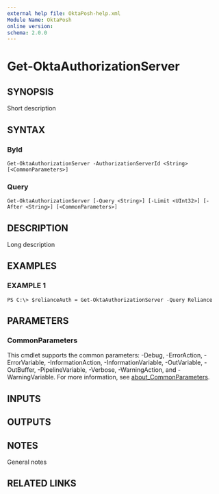 ```yaml
---
external help file: OktaPosh-help.xml
Module Name: OktaPosh
online version:
schema: 2.0.0
---
```


# Get-OktaAuthorizationServer

## SYNOPSIS
Short description

## SYNTAX

### ById
```
Get-OktaAuthorizationServer -AuthorizationServerId <String> [<CommonParameters>]
```

### Query
```
Get-OktaAuthorizationServer [-Query <String>] [-Limit <UInt32>] [-After <String>] [<CommonParameters>]
```

## DESCRIPTION
Long description

## EXAMPLES

### EXAMPLE 1
```
PS C:\> $relianceAuth = Get-OktaAuthorizationServer -Query Reliance
```

## PARAMETERS
<!-- #include "./params/authServerId.md" -->
<!-- #include "./params/query.md" -->
<!-- #include "./params/limit.md" -->
<!-- #include "./params/after.md" -->

### CommonParameters
This cmdlet supports the common parameters: -Debug, -ErrorAction, -ErrorVariable, -InformationAction, -InformationVariable, -OutVariable, -OutBuffer, -PipelineVariable, -Verbose, -WarningAction, and -WarningVariable. For more information, see [about_CommonParameters](http://go.microsoft.com/fwlink/?LinkID=113216).

## INPUTS

## OUTPUTS

## NOTES
General notes

## RELATED LINKS
